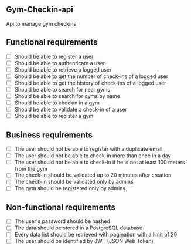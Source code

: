 ## Gym-Checkin-api

Api to manage gym checkins

## Functional requirements

- [ ] Should be able to register a user
- [ ] Should be able to authenticate a user
- [ ] Should be able to retrieve a logged user
- [ ] Should be able to get the number of check-ins of a logged user
- [ ] Should be able to get the history of check-ins of a logged user
- [ ] Should be able to search for near gyms
- [ ] Should be able to search for gyms by name
- [ ] Should be able to checkin in a gym
- [ ] Should be able to validate a check-in of a user
- [ ] Should be able to register a gym

## Business requirements

- [ ] The user should not be able to register with a duplicate email
- [ ] The user should not be able to check-in more than once in a day
- [ ] The user should not be able to check-in if he is not at least 100 meters from the gym
- [ ] The check-in should be validated up to 20 minutes after creation
- [ ] The check-in should be validated only by admins
- [ ] The gym should be registered only by admins

## Non-functional requirements

- [ ] The user's password should be hashed
- [ ] The data should be stored in a PostgreSQL database
- [ ] Every data list should be retrieved with pagination with a limit of 20
- [ ] The user should be identified by JWT (JSON Web Token)
